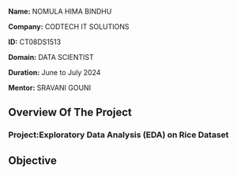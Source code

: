 **Name:** NOMULA HIMA BINDHU 

**Company:** CODTECH IT SOLUTIONS

**ID:** CT08DS1513

**Domain:** DATA SCIENTIST

**Duration:** June to July 2024

**Mentor:** SRAVANI GOUNI


## Overview Of The Project

### Project:Exploratory Data Analysis (EDA) on Rice Dataset

## Objective




